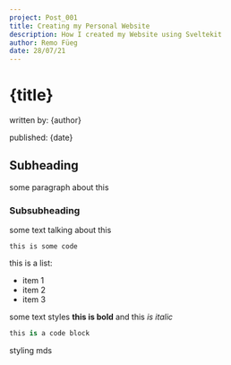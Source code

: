 ```yaml
---
project: Post_001
title: Creating my Personal Website
description: How I created my Website using Sveltekit
author: Remo Füeg
date: 28/07/21
---
```


# {title}

written by: {author}

published: {date}

## Subheading
some paragraph about this

### Subsubheading
some text talking about this

`this is some code`

this is a list:
* item 1
* item 2
* item 3

some text styles __this is bold__ and this _is italic_

```python
this is a code block

```
styling mds

